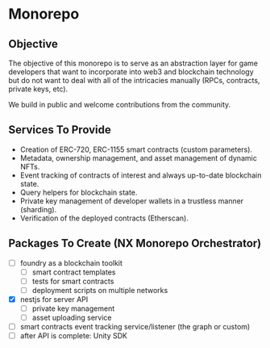 # Monorepo

## Objective

The objective of this monorepo is to serve as an abstraction layer for game developers
that want to incorporate into web3 and blockchain technology but do not want to deal with
all of the intricacies manually (RPCs, contracts, private keys, etc).

We build in public and welcome contributions from the community.

## Services To Provide

- Creation of ERC-720, ERC-1155 smart contracts (custom parameters).
- Metadata, ownership management, and asset management of dynamic NFTs.
- Event tracking of contracts of interest and always up-to-date blockchain state.
- Query helpers for blockchain state.
- Private key management of developer wallets in a trustless manner (sharding).
- Verification of the deployed contracts (Etherscan).

## Packages To Create (NX Monorepo Orchestrator)

- [ ] foundry as a blockchain toolkit
  - [ ] smart contract templates
  - [ ] tests for smart contracts
  - [ ] deployment scripts on multiple networks
- [x] nestjs for server API
  - [ ] private key management
  - [ ] asset uploading service
- [ ] smart contracts event tracking service/listener (the graph or custom)
- [ ] after API is complete: Unity SDK
